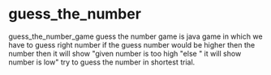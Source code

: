 # guess_the_number
guess_the_number_game
guess the number game is java game in which we have to guess right number 
if the guess number would be higher then the number then it will show
"given number is too high  "else " it will show number is low"
try to guess the number in shortest trial.
